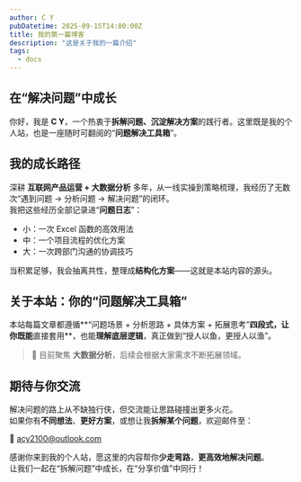```yaml
---
author: C Y
pubDatetime: 2025-09-15T14:00:00Z
title: 我的第一篇博客
description: "这是关于我的一篇介绍"
tags:
  - docs
---
```


## 在“解决问题”中成长

你好，我是 **C Y**，一个热衷于**拆解问题、沉淀解决方案**的践行者。这里既是我的个人站，也是一座随时可翻阅的“**问题解决工具箱**”。

## 我的成长路径

深耕 **互联网产品运营 + 大数据分析** 多年，从一线实操到策略梳理，我经历了无数次“遇到问题 → 分析问题 → 解决问题”的闭环。  
我把这些经历全部记录进“**问题日志**”：

- 小：一次 Excel 函数的高效用法  
- 中：一个项目流程的优化方案  
- 大：一次跨部门沟通的协调技巧  

当积累足够，我会抽离共性，整理成**结构化方案**——这就是本站内容的源头。

## 关于本站：你的“问题解决工具箱”

本站每篇文章都遵循**“问题场景 + 分析思路 + 具体方案 + 拓展思考”**四段式，让你既能**直接套用**，也能**理解底层逻辑**，真正做到“授人以鱼，更授人以渔”。

> 🎯 目前聚焦 **大数据分析**，后续会根据大家需求不断拓展领域。

## 期待与你交流

解决问题的路上从不缺独行侠，但交流能让思路碰撞出更多火花。  
如果你有**不同想法**、**更好方案**，或想让我**拆解某个问题**，欢迎邮件至：

📮 [acy2100@outlook.com](mailto:a32985@outlook.com)

感谢你来到我的个人站，愿这里的内容帮你**少走弯路**，**更高效地解决问题**。  
让我们一起在“拆解问题”中成长，在“分享价值”中同行！